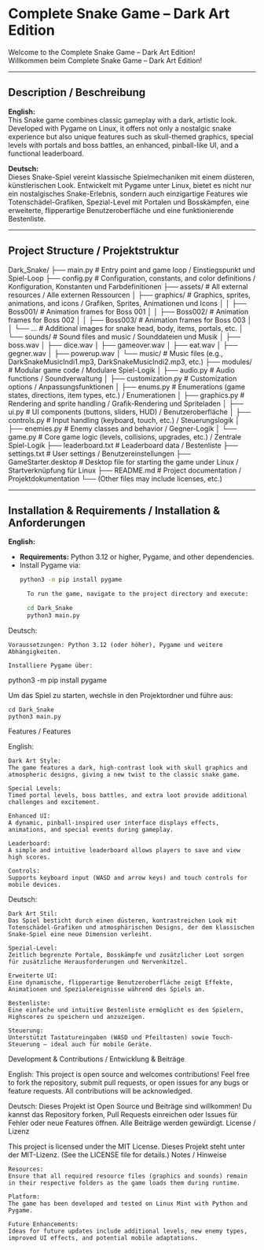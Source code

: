 # Complete Snake Game – Dark Art Edition

Welcome to the Complete Snake Game – Dark Art Edition!  
Willkommen beim Complete Snake Game – Dark Art Edition!

---

## Description / Beschreibung

**English:**  
This Snake game combines classic gameplay with a dark, artistic look. Developed with Pygame on Linux, it offers not only a nostalgic snake experience but also unique features such as skull-themed graphics, special levels with portals and boss battles, an enhanced, pinball-like UI, and a functional leaderboard.  
  
**Deutsch:**  
Dieses Snake-Spiel vereint klassische Spielmechaniken mit einem düsteren, künstlerischen Look. Entwickelt mit Pygame unter Linux, bietet es nicht nur ein nostalgisches Snake-Erlebnis, sondern auch einzigartige Features wie Totenschädel-Grafiken, Spezial-Level mit Portalen und Bosskämpfen, eine erweiterte, flipperartige Benutzeroberfläche und eine funktionierende Bestenliste.

---

## Project Structure / Projektstruktur

Dark_Snake/ ├── main.py # Entry point and game loop / Einstiegspunkt und Spiel-Loop ├── config.py # Configuration, constants, and color definitions / Konfiguration, Konstanten und Farbdefinitionen ├── assets/ # All external resources / Alle externen Ressourcen │ ├── graphics/ # Graphics, sprites, animations, and icons / Grafiken, Sprites, Animationen und Icons │ │ ├── Boss001/ # Animation frames for Boss 001 │ │ ├── Boss002/ # Animation frames for Boss 002 │ │ ├── Boss003/ # Animation frames for Boss 003 │ │ └── ... # Additional images for snake head, body, items, portals, etc. │ └── sounds/ # Sound files and music / Sounddateien und Musik │ ├── boss.wav │ ├── dice.wav │ ├── gameover.wav │ ├── eat.wav │ ├── gegner.wav │ ├── powerup.wav │ └── music/ # Music files (e.g., DarkSnakeMusicIndi1.mp3, DarkSnakeMusicIndi2.mp3, etc.) ├── modules/ # Modular game code / Modulare Spiel-Logik │ ├── audio.py # Audio functions / Soundverwaltung │ ├── customization.py # Customization options / Anpassungsfunktionen │ ├── enums.py # Enumerations (game states, directions, item types, etc.) / Enumerationen │ ├── graphics.py # Rendering and sprite handling / Grafik-Rendering und Spriteladen │ ├── ui.py # UI components (buttons, sliders, HUD) / Benutzeroberfläche │ ├── controls.py # Input handling (keyboard, touch, etc.) / Steuerungslogik │ ├── enemies.py # Enemy classes and behavior / Gegner-Logik │ └── game.py # Core game logic (levels, collisions, upgrades, etc.) / Zentrale Spiel-Logik ├── leaderboard.txt # Leaderboard data / Bestenliste ├── settings.txt # User settings / Benutzereinstellungen ├── GameStarter.desktop # Desktop file for starting the game under Linux / Startverknüpfung für Linux ├── README.md # Project documentation / Projektdokumentation └── (Other files may include licenses, etc.)


---

## Installation & Requirements / Installation & Anforderungen

**English:**  
- **Requirements:** Python 3.12 or higher, Pygame, and other dependencies.  
- Install Pygame via:  
  ```bash
  python3 -m pip install pygame

    To run the game, navigate to the project directory and execute:

    cd Dark_Snake
    python3 main.py

Deutsch:

    Voraussetzungen: Python 3.12 (oder höher), Pygame und weitere Abhängigkeiten.

    Installiere Pygame über:

python3 -m pip install pygame

Um das Spiel zu starten, wechsle in den Projektordner und führe aus:

    cd Dark_Snake
    python3 main.py

Features / Features

English:

    Dark Art Style:
    The game features a dark, high-contrast look with skull graphics and atmospheric designs, giving a new twist to the classic snake game.

    Special Levels:
    Timed portal levels, boss battles, and extra loot provide additional challenges and excitement.

    Enhanced UI:
    A dynamic, pinball-inspired user interface displays effects, animations, and special events during gameplay.

    Leaderboard:
    A simple and intuitive leaderboard allows players to save and view high scores.

    Controls:
    Supports keyboard input (WASD and arrow keys) and touch controls for mobile devices.

Deutsch:

    Dark Art Stil:
    Das Spiel besticht durch einen düsteren, kontrastreichen Look mit Totenschädel-Grafiken und atmosphärischen Designs, der dem klassischen Snake-Spiel eine neue Dimension verleiht.

    Spezial-Level:
    Zeitlich begrenzte Portale, Bosskämpfe und zusätzlicher Loot sorgen für zusätzliche Herausforderungen und Nervenkitzel.

    Erweiterte UI:
    Eine dynamische, flipperartige Benutzeroberfläche zeigt Effekte, Animationen und Spezialereignisse während des Spiels an.

    Bestenliste:
    Eine einfache und intuitive Bestenliste ermöglicht es den Spielern, Highscores zu speichern und anzuzeigen.

    Steuerung:
    Unterstützt Tastatureingaben (WASD und Pfeiltasten) sowie Touch-Steuerung – ideal auch für mobile Geräte.

Development & Contributions / Entwicklung & Beiträge

English:
This project is open source and welcomes contributions!
Feel free to fork the repository, submit pull requests, or open issues for any bugs or feature requests.
All contributions will be acknowledged.

Deutsch:
Dieses Projekt ist Open Source und Beiträge sind willkommen!
Du kannst das Repository forken, Pull Requests einreichen oder Issues für Fehler oder neue Features öffnen.
Alle Beiträge werden gewürdigt.
License / Lizenz

This project is licensed under the MIT License.
Dieses Projekt steht unter der MIT-Lizenz.
(See the LICENSE file for details.)
Notes / Hinweise

    Resources:
    Ensure that all required resource files (graphics and sounds) remain in their respective folders as the game loads them during runtime.

    Platform:
    The game has been developed and tested on Linux Mint with Python and Pygame.

    Future Enhancements:
    Ideas for future updates include additional levels, new enemy types, improved UI effects, and potential mobile adaptations.
